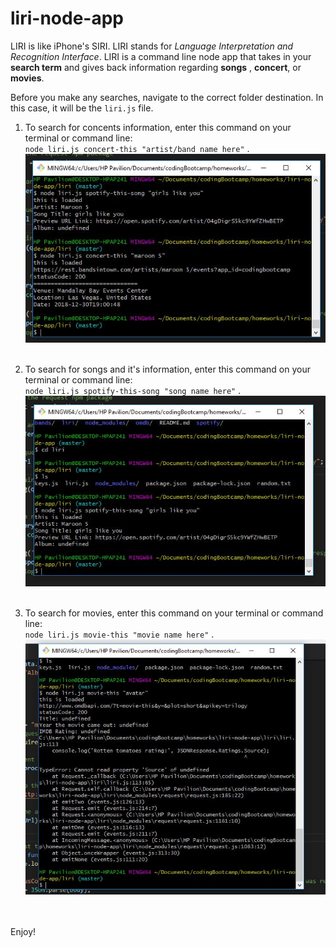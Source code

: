 # liri-node-app

LIRI is like iPhone's SIRI. LIRI stands for _Language Interpretation and Recognition Interface_. 
LIRI is a command line node app that takes in your **search term** and gives back information regarding **songs** , **concert**, or **movies**.

Before you make any searches, navigate to the correct folder destination. In this case, it will be the `liri.js` file.

1. To search for concents information, enter this command on your terminal or command line: <br/>
`node liri.js concert-this "artist/band name here"` . <br/>
![](images/concertInfo.JPG) <br/><br/>

2. To search for songs and it's information, enter this command on your terminal or command line: <br/>
`node liri.js spotify-this-song "song name here"` . <br/>
![](images/songsInfo.JPG) <br/><br/>

3. To search for movies, enter this command on your terminal or command line: <br/>
`node liri.js movie-this "movie name here"` . <br/>
![](images/movieInfo.JPG) <br/><br/><br/>

Enjoy!
